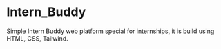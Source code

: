 # Intern_Buddy
Simple Intern Buddy web platform special for internships, it is build using HTML, CSS, Tailwind.
